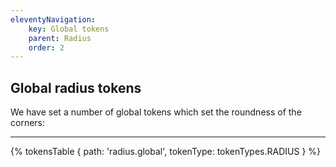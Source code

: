 ```yaml
---
eleventyNavigation:
    key: Global tokens
    parent: Radius
    order: 2
---
```


## Global radius tokens
We have set a number of global tokens which set the roundness of the corners:

---

{% tokensTable {
    path: 'radius.global',
    tokenType: tokenTypes.RADIUS
} %}


